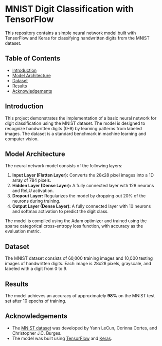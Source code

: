 

# MNIST Digit Classification with TensorFlow

This repository contains a simple neural network model built with TensorFlow and Keras for classifying handwritten digits from the MNIST dataset.

## Table of Contents
- [Introduction](#introduction)
- [Model Architecture](#model-architecture)
- [Dataset](#dataset)
- [Results](#results)
- [Acknowledgements](#acknowledgements)

## Introduction

This project demonstrates the implementation of a basic neural network for digit classification using the MNIST dataset. The model is designed to recognize handwritten digits (0-9) by learning patterns from labeled images. The dataset is a standard benchmark in machine learning and computer vision.

## Model Architecture

The neural network model consists of the following layers:

1. **Input Layer (Flatten Layer):** Converts the 28x28 pixel images into a 1D array of 784 pixels.
2. **Hidden Layer (Dense Layer):** A fully connected layer with 128 neurons and ReLU activation.
3. **Dropout Layer:** Regularizes the model by dropping out 20% of the neurons during training.
4. **Output Layer (Dense Layer):** A fully connected layer with 10 neurons and softmax activation to predict the digit class.

The model is compiled using the Adam optimizer and trained using the sparse categorical cross-entropy loss function, with accuracy as the evaluation metric.

## Dataset

The MNIST dataset consists of 60,000 training images and 10,000 testing images of handwritten digits. Each image is 28x28 pixels, grayscale, and labeled with a digit from 0 to 9.


## Results

The model achieves an accuracy of approximately **98%** on the MNIST test set after 10 epochs of training. 


## Acknowledgements

- The [MNIST dataset](http://yann.lecun.com/exdb/mnist/) was developed by Yann LeCun, Corinna Cortes, and Christopher J.C. Burges.
- The model was built using [TensorFlow](https://www.tensorflow.org/) and [Keras](https://keras.io/).
